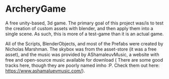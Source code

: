 # ArcheryGame
A free unity-based, 3d game.  The primary goal of this project was/is to test the creation of custom assets with blender, and then apply them into a single scene.  As such, this is more of a test-game than it is an actual game.

All of the Scripts, BlenderObjects, and most of the Prefabs were created by Nicholas Marshman.  The skybox was from the asset-store (it was a free asset), and the music was provided by AShamaleuvMusic, a website with free and open-source music available for download ( There are some good tracks here, though they are poorly named imho :P.  Check them out here: https://www.ashamaluevmusic.com/).
